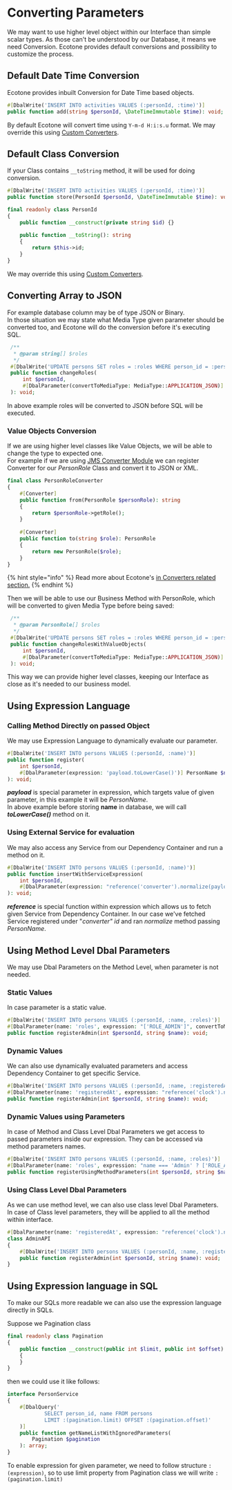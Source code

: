 # Converting Parameters

We may want to use higher level object within our Interface than simple scalar types. As those can't be understood by our Database, it means we need Conversion. Ecotone provides default conversions and possibility to customize the process.

## Default Date Time Conversion

Ecotone provides inbuilt Conversion for Date Time based objects.&#x20;

```php
#[DbalWrite('INSERT INTO activities VALUES (:personId, :time)')]
public function add(string $personId, \DateTimeImmutable $time): void;
```

By default Ecotone will convert time using `Y-m-d H:i:s.u` format. We may override this using [Custom Converters](../../../../messaging/conversion/conversion.md).

## Default Class Conversion

If your Class contains `__toString` method, it will be used for doing conversion.

```php
#[DbalWrite('INSERT INTO activities VALUES (:personId, :time)')]
public function store(PersonId $personId, \DateTimeImmutable $time): void;
```

```php
final readonly class PersonId
{
    public function __construct(private string $id) {}

    public function __toString(): string
    {
        return $this->id;
    }
}
```

We may override this using [Custom Converters](../../../../messaging/conversion/conversion.md).

## Converting Array to JSON

For example database column may be of type JSON or Binary.\
In those situation we may state what Media Type given parameter should be converted too, and Ecotone will do the conversion before it's executing SQL.

```php
 /**
  * @param string[] $roles
  */
 #[DbalWrite('UPDATE persons SET roles = :roles WHERE person_id = :personId')]
 public function changeRoles(
     int $personId,
     #[DbalParameter(convertToMediaType: MediaType::APPLICATION_JSON)] array $roles
 ): void;
```

In above example roles will be converted to JSON before SQL will be executed.

### Value Objects Conversion

If we are using higher level classes like Value Objects, we will be able to change the type to expected one. \
For example if we are using [JMS Converter Module](../../../../modules/jms-converter.md) we can register Converter for our _PersonRole_ Class and convert it to JSON or XML.

```php
final class PersonRoleConverter
{
    #[Converter]
    public function from(PersonRole $personRole): string
    {
        return $personRole->getRole();
    }
    
    #[Converter]
    public function to(string $role): PersonRole
    {
        return new PersonRole($role);
    }
}
```

{% hint style="info" %}
Read more about Ecotone's [in Converters related section.](../../../../messaging/conversion/conversion.md)
{% endhint %}

Then we will be able to use our Business Method with PersonRole, which will be converted to given Media Type before being saved:

```php
 /**
  * @param PersonRole[] $roles
  */
 #[DbalWrite('UPDATE persons SET roles = :roles WHERE person_id = :personId')]
 public function changeRolesWithValueObjects(
     int $personId,
     #[DbalParameter(convertToMediaType: MediaType::APPLICATION_JSON)] array $roles
 ): void;
```

This way we can provide higher level classes, keeping our Interface as close as it's needed to our business model.

## Using Expression Language

### Calling Method Directly on passed Object

We may use Expression Language to dynamically evaluate our parameter.

```php
#[DbalWrite('INSERT INTO persons VALUES (:personId, :name)')]
public function register(
    int $personId,
    #[DbalParameter(expression: 'payload.toLowerCase()')] PersonName $name
): void;
```

_**payload**_ is special parameter in expression, which targets value of given parameter, in this example it will be _PersonName_. \
In above example before storing **name** in database, we will call _**toLowerCase()**_ method on it.

### Using External Service for evaluation

We may also access any Service from our Dependency Container and run a method on it.

```php
#[DbalWrite('INSERT INTO persons VALUES (:personId, :name)')]
public function insertWithServiceExpression(
    int $personId,
    #[DbalParameter(expression: "reference('converter').normalize(payload)")] PersonName $name
): void;
```

_**reference**_ is special function within expression which allows us to fetch given Service from Dependency Container. In our case we've fetched Service registered under "_converter" id_ and ran _normalize_ method passing _PersonName_.

## Using Method Level Dbal Parameters

We may use Dbal Parameters on the Method Level, when parameter is not needed.

### Static Values

In case parameter is a static value.

```php
#[DbalWrite('INSERT INTO persons VALUES (:personId, :name, :roles)')]
#[DbalParameter(name: 'roles', expression: "['ROLE_ADMIN']", convertToMediaType: MediaType::APPLICATION_JSON)]
public function registerAdmin(int $personId, string $name): void;
```

### Dynamic Values

We can also use dynamically evaluated parameters and access Dependency Container to get specific Service.

```php
#[DbalWrite('INSERT INTO persons VALUES (:personId, :name, :registeredAt)')]
#[DbalParameter(name: 'registeredAt', expression: "reference('clock').now()")]
public function registerAdmin(int $personId, string $name): void;
```

### Dynamic Values using Parameters

In case of Method and Class Level Dbal Parameters we get access to passed parameters inside our expression. They can be accessed via method parameters names.

```php
#[DbalWrite('INSERT INTO persons VALUES (:personId, :name, :roles)')]
#[DbalParameter(name: 'roles', expression: "name === 'Admin' ? ['ROLE_ADMIN'] : []", convertToMediaType: MediaType::APPLICATION_JSON)]
public function registerUsingMethodParameters(int $personId, string $name): void;
```

### Using Class Level Dbal Parameters

As we can use method level, we can also use class level Dbal Parameters. In case of Class level parameters, they will be applied to all the method within interface.

```php
#[DbalParameter(name: 'registeredAt', expression: "reference('clock').now()")]
class AdminAPI
{
    #[DbalWrite('INSERT INTO persons VALUES (:personId, :name, :registeredAt)')]
    public function registerAdmin(int $personId, string $name): void;
}
```

## Using Expression language in SQL

To make our SQLs more readable we can also use the expression language directly in SQLs.&#x20;

Suppose we Pagination class

```php
final readonly class Pagination
{
    public function __construct(public int $limit, public int $offset)
    {
    }
}
```

then we could use it like follows:

```php
interface PersonService
{
    #[DbalQuery('
            SELECT person_id, name FROM persons 
            LIMIT :(pagination.limit) OFFSET :(pagination.offset)'
    )]
    public function getNameListWithIgnoredParameters(
        Pagination $pagination
    ): array;
}
```

To enable expression for given parameter, we need to follow structure `:(expression)`, so to use limit property from Pagination class we will write `:(pagination.limit)`&#x20;
